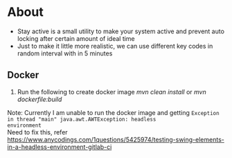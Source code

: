 # About
* Stay active is a small utility to make your system active and prevent auto locking after certain amount of ideal time
* Just to make it little more realistic, we can use different key codes in random interval with in 5 minutes

## Docker
1. Run the following to create docker image <i>mvn clean install</i> or <i>mvn dockerfile:build</i>

Note: Currently I am unable to run the docker image and getting <code>Exception in thread "main" java.awt.AWTException: headless environment</code><br>
Need to fix this, refer https://www.anycodings.com/1questions/5425974/testing-swing-elements-in-a-headless-environment-gitlab-ci